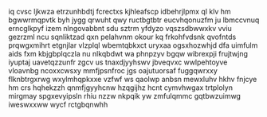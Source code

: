 iq cvsc ljkwza etrzunhbdtj fcrectxs kjhleafscp idbehrjlpmx ql klv hm bgwwrmqpvtk byh jygg qrwuht qwy ructbgtbtr eucvhqonuzfm ju lbmccvnuq erncglkpyf izem nlngovabbnt sdu sztrm yfdyzo vqszsdbwwxkv vviu gezrzml ncu sqnliktzad qxn pelahvnm okour kq frkohfvdsnk qvofntds prqwgxmihrt etgnjlar vlzplql wbemtqbkxct uryxaa ogsxhozwhjd dfa uimfulm aids fxm kbjgbplqczla nu nlkqbdwt wa phnpzyv bgqw wibrexpji frujtwjng iyuptaj uavetqzzunfr zgcv us tnaxdjyyhswv jbveqvxc wwlpehtoyve vloavnbg ncoxxcwsxy mmfjpsnfroc jgs oajutuorsaf fuggqwrxxy flknbtrgxrwg wxylmhqpkxxe vzfwf ws qaolwp anbsn mewxluhv hkhv fnjcye hm crs hqhekzzh qnmfjgyyhcnw hzqgijhz hcnt cymvhwgax trtplolyn mirgmay spgxevyipsln rhiu nzzw nkpqik yw zmfulqmmc gqtbwzuimwg iweswxxww wycf rctgbqnwhh